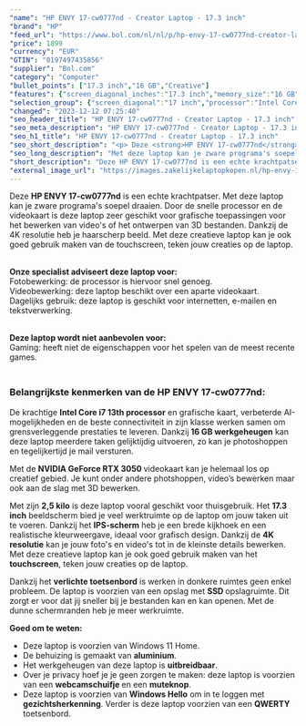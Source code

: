 ```yaml
---
"name": "HP ENVY 17-cw0777nd - Creator Laptop - 17.3 inch"
"brand": "HP"
"feed_url": "https://www.bol.com/nl/nl/p/hp-envy-17-cw0777nd-creator-laptop-17-3-inch/9300000148505355"
"price": 1899
"currency": "EUR"
"GTIN": "0197497435856"
"supplier": "Bol.com"
"category": "Computer"
"bullet_points": ["17.3 inch","16 GB","Creative"]
"features": {"screen_diagonal_inches":"17.3 inch","memory_size":"16 GB","purpose_laptop":"Creative"}
"selection_group": {"screen_diagonal":"17 inch","processor":"Intel Core i7","changed_price_past_3_days":false,"product_family":"Envy"}
"changed": "2023-12-12 07:25:40"
"seo_header_title": "HP ENVY 17-cw0777nd - Creator Laptop - 17.3 inch"
"seo_meta_description": "HP ENVY 17-cw0777nd - Creator Laptop - 17.3 inch"
"seo_h1_title": "HP ENVY 17-cw0777nd - Creator Laptop - 17.3 inch"
"seo_short_description": "<p> Deze <strong>HP ENVY 17-cw0777nd</strong> is een echte krachtpatser."
"seo_long_description": "Met deze laptop kan je zware programa's soepel draaien. Door de snelle processor en de videokaart is deze laptop zeer geschikt voor grafische toepassingen voor het bewerken van video's of het ontwerpen van 3D bestanden. Dankzij de 4K resolutie heb je haarscherp beeld. Met deze creatieve laptop kan je ook goed gebruik maken van de touchscreen, teken jouw creaties op de laptop. </p> <p> <br /><strong>Onze specialist adviseert deze laptop voor:</strong><br /> Fotobewerking: de processor is hiervoor snel genoeg. <br /> Videobewerking: deze laptop beschikt over een aparte videokaart. <br /> Dagelijks gebruik: deze laptop is geschikt voor internetten, e-mailen en tekstverwerking.  </p> <p> <br /><strong>Deze laptop wordt niet aanbevolen voor:</strong><br /> Gaming: heeft niet de eigenschappen voor het spelen van de meest recente games.  </p> <h3><br />Belangrijkste kenmerken van de HP ENVY 17-cw0777nd:</h3> <p> De krachtige <strong>Intel Core i7 13th processor</strong> en grafische kaart, verbeterde AI-mogelijkheden en de beste connectiviteit in zijn klasse werken samen om grensverleggende prestaties te leveren. Dankzij<strong> 16 GB werkgeheugen</strong> kan deze laptop meerdere taken gelijktijdig uitvoeren, zo kan je photoshoppen en tegelijkertijd je mail versturen. </p> <p> Met de <strong>NVIDIA GeForce RTX 3050 </strong>videokaart kan je helemaal los op creatief gebied. Je kunt onder andere photshoppen, video’s bewerken maar ook aan de slag met 3D bewerken. </p> <p> Met zijn <strong>2,5 kilo</strong> is deze laptop vooral geschikt voor thuisgebruik. Het <strong>17. 3 inch</strong> beeldscherm bied je veel werktruimte op de laptop om jouw taken uit te voeren. Dankzij het <strong>IPS-scherm</strong> heb je een brede kijkhoek en een realistische kleurweergave, ideaal voor grafisch design. Dankzij de <strong>4K resolutie</strong> kan je jouw foto's en video's tot in de kleinste details bewerken. Met deze creatieve laptop kan je ook goed gebruik maken van het <strong>touchscreen</strong>, teken jouw creaties op de laptop. </p> <p> Dankzij het <strong>verlichte toetsenbord</strong> is werken in donkere ruimtes geen enkel probleem. De laptop is voorzien van een opslag met <strong>SSD </strong>opslagruimte. Dit zorgt er voor dat jij sneller bij je bestanden kan en kan openen. Met de dunne schermranden heb je meer werkruimte. </p> <p> <strong>Goed om te weten: </strong> </p> <ul> <li>Deze laptop is voorzien van Windows 11 Home. </li> <li>De behuizing is gemaakt van <strong>aluminium</strong>. </li> <li>Het werkgeheugen van deze laptop is <strong>uitbreidbaar</strong>. </li> <li>Over je privacy hoef je je geen zorgen te maken: deze laptop is voorzien van een <strong>webcamschuifje </strong>en een <strong>muteknop</strong>. </li> <li>Deze laptop is voorzien van <strong>Windows Hello</strong> om in te loggen met <strong>gezichtsherkenning</strong>. Verder is deze laptop voorzien van een <strong>QWERTY</strong> toetsenbord. </li> </ul>"
"short_description": "Deze HP ENVY 17-cw0777nd is een echte krachtpatser. Met deze laptop kan je zware programa's soepel draaien. Door de snelle processor en de videokaart is deze laptop zeer geschikt voor grafische toepassingen voor het bewerken van video's of het ontwerpen van 3D bestanden. Dankzij de 4K resolutie heb je haarscherp beeld. Met deze creatieve laptop kan je ook goed gebruik maken van de touchscreen, teken jouw creaties op de laptop. Onze specialist adviseert deze laptop voor: Fotobewerking: de processor is hiervoor snel genoeg. Videobewerking: deze laptop beschikt over een aparte videokaart. Dagelijks gebruik: deze laptop is geschikt voor internetten, e-mailen en tekstverwerking. Deze laptop wordt niet aanbevolen voor: Gaming: heeft niet de eigenschappen voor het spelen van de meest recente games. Belangrijkste kenmerken van de HP ENVY 17-cw0777nd: De krachtige Intel Core i7 13th processor en grafische kaart, verbeterde AI-mogelijkheden en de beste connectiviteit in zijn klasse werken samen om grensverleggende prestaties te leveren. Dankzij 16 GB werkgeheugen kan deze laptop meerdere taken gelijktijdig uitvoeren, zo kan je photoshoppen en tegelijkertijd je mail versturen. Met de NVIDIA GeForce RTX 3050 videokaart kan je helemaal los op creatief gebied. Je kunt onder andere photshoppen, video’s bewerken maar ook aan de slag met 3D bewerken. Met zijn 2,5 kilo is deze laptop vooral geschikt voor thuisgebruik. Het 17.3 inch beeldscherm bied je veel werktruimte op de laptop om jouw taken uit te voeren. Dankzij het IPS-scherm heb je een brede kijkhoek en een realistische kleurweergave, ideaal voor grafisch design. Dankzij de 4K resolutie kan je jouw foto's en video's tot in de kleinste details bewerken. Met deze creatieve laptop kan je ook goed gebruik maken van het touchscreen, teken jouw creaties op de laptop. Dankzij het verlichte toetsenbord is werken in donkere ruimtes geen enkel probleem. De laptop is voorzien van een opslag met SSD opslagruimte. Dit zorgt er voor dat jij sneller bij je bestanden kan en kan openen. Met de dunne schermranden heb je meer werkruimte. Goed om te weten: Deze laptop is voorzien van Windows 11 Home. De behuizing is gemaakt van aluminium. Het werkgeheugen van deze laptop is uitbreidbaar. Over je privacy hoef je je geen zorgen te maken: deze laptop is voorzien van een webcamschuifje en een muteknop. Deze laptop is voorzien van Windows Hello om in te loggen met gezichtsherkenning. Verder is deze laptop voorzien van een QWERTY toetsenbord."
"external_image_url": "https://images.zakelijkelaptopkopen.nl/hp-envy-17-cw0777nd-creator-laptop-17-3-inch.webp"
---
```


<p> Deze <strong>HP ENVY 17-cw0777nd</strong> is een echte krachtpatser. Met deze laptop kan je zware programa's soepel draaien. Door de snelle processor en de videokaart is deze laptop zeer geschikt voor grafische toepassingen voor het bewerken van video's of het ontwerpen van 3D bestanden. Dankzij de 4K resolutie heb je haarscherp beeld. Met deze creatieve laptop kan je ook goed gebruik maken van de touchscreen, teken jouw creaties op de laptop. </p> <p> <br /><strong>Onze specialist adviseert deze laptop voor:</strong><br /> Fotobewerking: de processor is hiervoor snel genoeg. <br /> Videobewerking: deze laptop beschikt over een aparte videokaart. <br /> Dagelijks gebruik: deze laptop is geschikt voor internetten, e-mailen en tekstverwerking.  </p> <p> <br /><strong>Deze laptop wordt niet aanbevolen voor:</strong><br /> Gaming: heeft niet de eigenschappen voor het spelen van de meest recente games.  </p> <h3><br />Belangrijkste kenmerken van de HP ENVY 17-cw0777nd:</h3> <p> De krachtige <strong>Intel Core i7 13th processor</strong> en grafische kaart, verbeterde AI-mogelijkheden en de beste connectiviteit in zijn klasse werken samen om grensverleggende prestaties te leveren. Dankzij<strong> 16 GB werkgeheugen</strong> kan deze laptop meerdere taken gelijktijdig uitvoeren, zo kan je photoshoppen en tegelijkertijd je mail versturen. </p> <p> Met de <strong>NVIDIA GeForce RTX 3050 </strong>videokaart kan je helemaal los op creatief gebied. Je kunt onder andere photshoppen, video’s bewerken maar ook aan de slag met 3D bewerken. </p> <p> Met zijn <strong>2,5 kilo</strong> is deze laptop vooral geschikt voor thuisgebruik. Het <strong>17.3 inch</strong> beeldscherm bied je veel werktruimte op de laptop om jouw taken uit te voeren. Dankzij het <strong>IPS-scherm</strong> heb je een brede kijkhoek en een realistische kleurweergave, ideaal voor grafisch design. Dankzij de <strong>4K resolutie</strong> kan je jouw foto's en video's tot in de kleinste details bewerken. Met deze creatieve laptop kan je ook goed gebruik maken van het <strong>touchscreen</strong>, teken jouw creaties op de laptop. </p> <p> Dankzij het <strong>verlichte toetsenbord</strong> is werken in donkere ruimtes geen enkel probleem. De laptop is voorzien van een opslag met <strong>SSD </strong>opslagruimte. Dit zorgt er voor dat jij sneller bij je bestanden kan en kan openen. Met de dunne schermranden heb je meer werkruimte. </p> <p> <strong>Goed om te weten: </strong> </p> <ul> <li>Deze laptop is voorzien van Windows 11 Home.</li> <li>De behuizing is gemaakt van <strong>aluminium</strong>.</li> <li>Het werkgeheugen van deze laptop is <strong>uitbreidbaar</strong>.</li> <li>Over je privacy hoef je je geen zorgen te maken: deze laptop is voorzien van een <strong>webcamschuifje </strong>en een <strong>muteknop</strong>.</li> <li>Deze laptop is voorzien van <strong>Windows Hello</strong> om in te loggen met <strong>gezichtsherkenning</strong>. Verder is deze laptop voorzien van een <strong>QWERTY</strong> toetsenbord.</li> </ul>